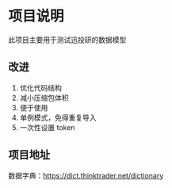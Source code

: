 # 项目说明

此项目主要用于测试迅投研的数据模型

## 改进

1. 优化代码结构
2. 减小压缩包体积
3. 便于使用
4. 单例模式，免得重复导入
5. 一次性设置 token

## 项目地址

数据字典：https://dict.thinktrader.net/dictionary
